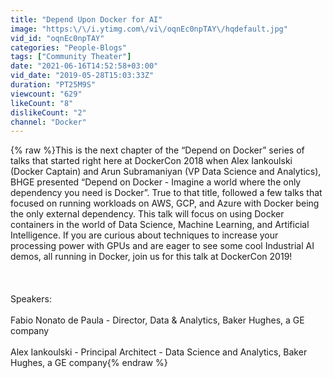 ```yaml
---
title: "Depend Upon Docker for AI"
image: "https:\/\/i.ytimg.com\/vi\/oqnEc0npTAY\/hqdefault.jpg"
vid_id: "oqnEc0npTAY"
categories: "People-Blogs"
tags: ["Community Theater"]
date: "2021-06-16T14:52:58+03:00"
vid_date: "2019-05-28T15:03:33Z"
duration: "PT25M9S"
viewcount: "629"
likeCount: "8"
dislikeCount: "2"
channel: "Docker"
---
```

{% raw %}This is the next chapter of the “Depend on Docker” series of talks that started right here at DockerCon 2018 when Alex Iankoulski (Docker Captain) and Arun Subramaniyan (VP Data Science and Analytics), BHGE presented “Depend on Docker - Imagine a world where the only dependency you need is Docker”. True to that title, followed a few talks that focused on running workloads on AWS, GCP, and Azure with Docker being the only external dependency. This talk will focus on using Docker containers in the world of Data Science, Machine Learning, and Artificial Intelligence. If you are curious about techniques to increase your processing power with GPUs and are eager to see some cool Industrial AI demos, all running in Docker, join us for this talk at DockerCon 2019!<br /><br /><br /><br />Speakers:<br /><br />Fabio Nonato de Paula - Director, Data &amp; Analytics, Baker Hughes, a GE company<br /><br />Alex Iankoulski - Principal Architect - Data Science and Analytics, Baker Hughes, a GE company{% endraw %}
